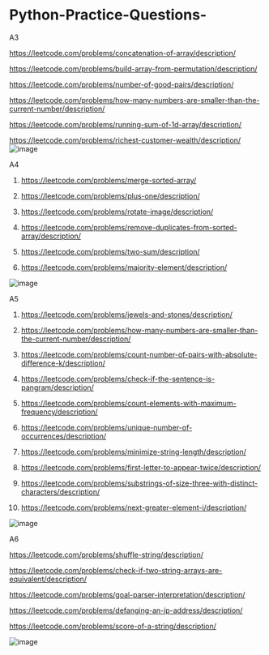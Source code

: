 # Python-Practice-Questions-

A3

https://leetcode.com/problems/concatenation-of-array/description/

https://leetcode.com/problems/build-array-from-permutation/description/

https://leetcode.com/problems/number-of-good-pairs/description/

https://leetcode.com/problems/how-many-numbers-are-smaller-than-the-current-number/description/

https://leetcode.com/problems/running-sum-of-1d-array/description/

https://leetcode.com/problems/richest-customer-wealth/description/
![image](https://github.com/yuvicann/Python-Practice-Questions-/assets/66309345/8056d0d0-1e4e-4115-b1fd-6dbc6b7eab12)

A4


1.	https://leetcode.com/problems/merge-sorted-array/

   
3.	https://leetcode.com/problems/plus-one/description/
	
5.	https://leetcode.com/problems/rotate-image/description/
	
7.	https://leetcode.com/problems/remove-duplicates-from-sorted-array/description/
	
9.	https://leetcode.com/problems/two-sum/description/
	
11.	https://leetcode.com/problems/majority-element/description/
	
![image](https://github.com/yuvicann/Python-Practice-Questions-/assets/66309345/c5f64689-85b1-451d-a74e-8ed3982046e3)

A5

1.	https://leetcode.com/problems/jewels-and-stones/description/
	
3.	https://leetcode.com/problems/how-many-numbers-are-smaller-than-the-current-number/description/
	
5.	https://leetcode.com/problems/count-number-of-pairs-with-absolute-difference-k/description/
	
7.	https://leetcode.com/problems/check-if-the-sentence-is-pangram/description/
	
9.	https://leetcode.com/problems/count-elements-with-maximum-frequency/description/
	
11.	https://leetcode.com/problems/unique-number-of-occurrences/description/
	
13.	https://leetcode.com/problems/minimize-string-length/description/
	
15.	https://leetcode.com/problems/first-letter-to-appear-twice/description/
	
17.	https://leetcode.com/problems/substrings-of-size-three-with-distinct-characters/description/
	
19.	https://leetcode.com/problems/next-greater-element-i/description/
	
![image](https://github.com/yuvicann/Python-Practice-Questions-/assets/66309345/6803a292-f0b4-49a6-a6b2-e0b20bd5e2ce)


A6

https://leetcode.com/problems/shuffle-string/description/

https://leetcode.com/problems/check-if-two-string-arrays-are-equivalent/description/

https://leetcode.com/problems/goal-parser-interpretation/description/

https://leetcode.com/problems/defanging-an-ip-address/description/

https://leetcode.com/problems/score-of-a-string/description/

![image](https://github.com/yuvicann/Python-Practice-Questions-/assets/66309345/94ac965b-d75f-4bcd-b3df-71fb9d29b80f)






